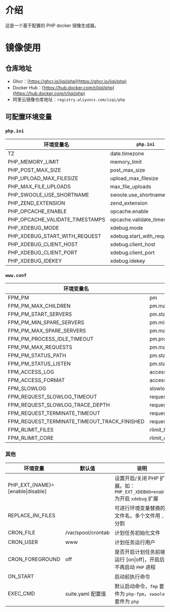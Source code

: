 # 介绍

这是一个基于配置的 PHP docker 镜像生成器。

# 镜像使用

## 仓库地址

- Ghcr：[https://ghcr.io/iiqi/php](https://ghcr.io/iiqi/php)
- Docker Hub：[https://hub.docker.com/r/iiqi/php](https://hub.docker.com/r/iiqi/php)
- 阿里云镜像仓库地址：`registry.aliyuncs.com/iiqi/php`

## 可配置环境变量

### `php.ini`

| 环境变量名                           | `php.ini`                   | 默认值           |
|---------------------------------|-----------------------------|---------------|
| TZ                              | date.timezone               | Asia/Shanghai |
| PHP_MEMORY_LIMIT                | memory_limit                | 256M          |
| PHP_POST_MAX_SIZE               | post_max_size               | 100M          |
| PHP_UPLOAD_MAX_FILESIZE         | upload_max_filesize         | 100M          |
| PHP_MAX_FILE_UPLOADS            | max_file_uploads            |               |
| PHP_SWOOLE_USE_SHORTNAME        | swoole.use_shortname        | off           |
| PHP_ZEND_EXTENSION              | zend_extension              | opcache       |
| PHP_OPCACHE_ENABLE              | opcache.enable              | 1             |
| PHP_OPCACHE_VALIDATE_TIMESTAMPS | opcache.validate_timestamps | 0             |
| PHP_XDEBUG_MODE                 | xdebug.mode                 | develop,debug |
| PHP_XDEBUG_START_WITH_REQUEST   | xdebug.start_with_request   | default       |
| PHP_XDEBUG_CLIENT_HOST          | xdebug.client_host          | localhost     |
| PHP_XDEBUG_CLIENT_PORT          | xdebug.client_port          | 9003          |
| PHP_XDEBUG_IDEKEY               | xdebug.idekey               | PHPSTORM      |

### `www.conf`

| 环境变量名                                        | `www.conf`                               | 默认值     |
|----------------------------------------------|------------------------------------------|---------|
| FPM_PM                                       | pm                                       | dynamic |
| FPM_PM_MAX_CHILDREN                          | pm.max_children                          | 50      |
| FPM_PM_START_SERVERS                         | pm.start_servers                         | 5       |
| FPM_PM_MIN_SPARE_SERVERS                     | pm.min_spare_servers                     | 5       |
| FPM_PM_MAX_SPARE_SERVERS                     | pm.max_spare_servers                     | 20      |
| FPM_PM_PROCESS_IDLE_TIMEOUT                  | pm.process_idle_timeout                  | 10s     |
| FPM_PM_MAX_REQUESTS                          | pm.max_requests                          | 1000    |
| FPM_PM_STATUS_PATH                           | pm.status_path                           |         |
| FPM_PM_STATUS_LISTEN                         | pm.status_listen                         |         |
| FPM_ACCESS_LOG                               | access.log                               |         |
| FPM_ACCESS_FORMAT                            | access.format                            |         |
| FPM_SLOWLOG                                  | slowlog                                  |         |
| FPM_REQUEST_SLOWLOG_TIMEOUT                  | request_slowlog_timeout                  |         |
| FPM_REQUEST_SLOWLOG_TRACE_DEPTH              | request_slowlog_trace_depth              |         |
| FPM_REQUEST_TERMINATE_TIMEOUT                | request_terminate_timeout                |         |
| FPM_REQUEST_TERMINATE_TIMEOUT_TRACK_FINISHED | request_terminate_timeout_track_finished |         |
| FPM_RLIMIT_FILES                             | rlimit_files                             |         |
| FPM_RLIMIT_CORE                              | rlimit_core                              |         |

### 其他

| 环境变量                             | 默认值                | 说明                                                       |
|----------------------------------|--------------------|----------------------------------------------------------|
| PHP_EXT_{NAME}=[enable\|disable] |                    | 设置开启/关闭 PHP 扩展。如：`PHP_EXT_XDEBUG=enable` 为开启 `xdebug` 扩展 |
| REPLACE_INI_FILES                |                    | 可进行环境变量替换的文件名，多个文件用 `,` 分割                               |
| CRON_FILE                        | /var/spool/crontab | 计划任务初始化文件                                                |
| CRON_USER                        | www                | 计划任务运行用户                                                 |
| CRON_FOREGROUND                  | off                | 是否开启计划任务前端运行 [on\|off]，开启后不再启动 `PHP` 进程                  |
| ON_START                         |                    | 启动前执行命令                                                  |
| EXEC_CMD                         | suite.yaml 配置值     | 默认启动命令，`fmp` 套件为 `php-fpm`，`swoole` 套件为 `php`            |
